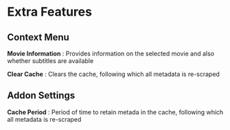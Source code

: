 
Extra Features
==============

Context Menu
------------
**Movie Information** : Provides information on the selected movie and also whether subtitles are available

**Clear Cache** : Clears the cache, following which all metadata is re-scraped

Addon Settings
--------------
**Cache Period** : Period of time to retain metada in the cache, following which all metadata is re-scraped